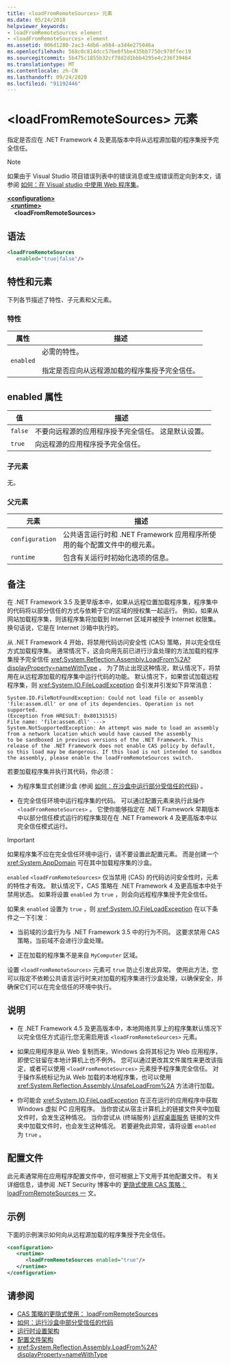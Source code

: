 ```yaml
---
title: <loadFromRemoteSources> 元素
ms.date: 05/24/2018
helpviewer_keywords:
- loadFromRemoteSources element
- <loadFromRemoteSources> element
ms.assetid: 006d1280-2ac3-4db6-a984-a3d4e275046a
ms.openlocfilehash: 568c0c814dcc57be0f5be435bb7750c970ffec19
ms.sourcegitcommit: 5b475c1855b32cf78d2d1bbb4295e4c236f39464
ms.translationtype: MT
ms.contentlocale: zh-CN
ms.lasthandoff: 09/24/2020
ms.locfileid: "91192446"
---
```

# <a name="loadfromremotesources-element"></a>\<loadFromRemoteSources> 元素

指定是否应在 .NET Framework 4 及更高版本中将从远程源加载的程序集授予完全信任。
  
> [!NOTE]
> 如果由于 Visual Studio 项目错误列表中的错误消息或生成错误而定向到本文，请参阅 [如何：在 Visual studio 中使用 Web 程序集](/previous-versions/visualstudio/visual-studio-2010/ee890038(v=vs.100))。  
  
[**\<configuration>**](../configuration-element.md)\
&nbsp;&nbsp;[**\<runtime>**](runtime-element.md)\
&nbsp;&nbsp;&nbsp;&nbsp;**\<loadFromRemoteSources>**  
  
## <a name="syntax"></a>语法  
  
```xml  
<loadFromRemoteSources
   enabled="true|false"/>  
```  
  
## <a name="attributes-and-elements"></a>特性和元素

 下列各节描述了特性、子元素和父元素。  
  
### <a name="attributes"></a>特性  
  
|属性|描述|  
|---------------|-----------------|  
|`enabled`|必需的特性。<br /><br /> 指定是否应向从远程源加载的程序集授予完全信任。|  
  
## <a name="enabled-attribute"></a>enabled 属性  
  
|值|描述|  
|-----------|-----------------|  
|`false`|不要向远程源的应用程序授予完全信任。 这是默认设置。|  
|`true`|向远程源的应用程序授予完全信任。|  
  
### <a name="child-elements"></a>子元素  

 无。  
  
### <a name="parent-elements"></a>父元素  
  
|元素|描述|  
|-------------|-----------------|  
|`configuration`|公共语言运行时和 .NET Framework 应用程序所使用的每个配置文件中的根元素。|  
|`runtime`|包含有关运行时初始化选项的信息。|  
  
## <a name="remarks"></a>备注

在 .NET Framework 3.5 及更早版本中，如果从远程位置加载程序集，程序集中的代码将以部分信任的方式与依赖于它的区域的授权集一起运行。 例如，如果从网站加载程序集，则该程序集将加载到 Internet 区域并被授予 Internet 权限集。 换句话说，它是在 Internet 沙箱中执行的。

从 .NET Framework 4 开始，将禁用代码访问安全性 (CAS) 策略，并以完全信任方式加载程序集。 通常情况下，这会向用先前已进行沙盒处理的方法加载的程序集授予完全信任 <xref:System.Reflection.Assembly.LoadFrom%2A?displayProperty=nameWithType> 。 为了防止出现这种情况，默认情况下，将禁用在从远程源加载的程序集中运行代码的功能。 默认情况下，如果尝试加载远程程序集，则 <xref:System.IO.FileLoadException> 会引发并引发如下异常消息：

```text
System.IO.FileNotFoundException: Could not load file or assembly 'file:assem.dll' or one of its dependencies. Operation is not supported.
(Exception from HRESULT: 0x80131515)
File name: 'file:assem.dll' --->
System.NotSupportedException: An attempt was made to load an assembly from a network location which would have caused the assembly
to be sandboxed in previous versions of the .NET Framework. This release of the .NET Framework does not enable CAS policy by default,
so this load may be dangerous. If this load is not intended to sandbox the assembly, please enable the loadFromRemoteSources switch.
```

若要加载程序集并执行其代码，你必须：

- 为程序集显式创建沙盒 (参阅 [如何：在沙盒中运行部分受信任的代码](../../../misc/how-to-run-partially-trusted-code-in-a-sandbox.md)) 。

- 在完全信任环境中运行程序集的代码。 可以通过配置元素来执行此操作 `<loadFromRemoteSources>` 。 它使你能够指定在 .NET Framework 早期版本中以部分信任模式运行的程序集现在在 .NET Framework 4 及更高版本中以完全信任模式运行。

> [!IMPORTANT]
> 如果程序集不应在完全信任环境中运行，请不要设置此配置元素。 而是创建一个 <xref:System.AppDomain> 可在其中加载程序集的沙盒。

`enabled` `<loadFromRemoteSources>` 仅当禁用 (CAS) 的代码访问安全性时，元素的特性才有效。 默认情况下，CAS 策略在 .NET Framework 4 及更高版本中处于禁用状态。 如果将设置 `enabled` 为 `true` ，则会向远程程序集授予完全信任。

如果未 `enabled` 设置为 `true` ，则 <xref:System.IO.FileLoadException> 在以下条件之一下引发：

- 当前域的沙盒行为与 .NET Framework 3.5 中的行为不同。 这要求禁用 CAS 策略，当前域不会进行沙盒处理。

- 正在加载的程序集不是来自 `MyComputer` 区域。

设置 `<loadFromRemoteSources>` 元素可 `true` 防止引发此异常。 使用此方法，您可以指定不依赖公共语言运行时来对加载的程序集进行沙盒处理，以确保安全，并确保它们可以在完全信任的环境中执行。

## <a name="notes"></a>说明

- 在 .NET Framework 4.5 及更高版本中，本地网络共享上的程序集默认情况下以完全信任方式运行;您无需启用该 `<loadFromRemoteSources>` 元素。

- 如果应用程序是从 Web 复制而来，Windows 会将其标记为 Web 应用程序，即使它驻留在本地计算机上也不例外。 您可以通过更改其文件属性来更改该指定，或者可以使用 `<loadFromRemoteSources>` 元素授予程序集完全信任。 对于操作系统标记为从 Web 加载的本地程序集，也可以使用 <xref:System.Reflection.Assembly.UnsafeLoadFrom%2A> 方法进行加载。

- 你可能会 <xref:System.IO.FileLoadException> 在正在运行的应用程序中获取 Windows 虚拟 PC 应用程序。 当你尝试从宿主计算机上的链接文件夹中加载文件时，会发生这种情况。 当你尝试从 (终端服务) [远程桌面服务](/windows/win32/termserv/terminal-services-portal) 链接的文件夹中加载文件时，也会发生这种情况。 若要避免此异常，请将设置 `enabled` 为 `true` 。

## <a name="configuration-file"></a>配置文件

此元素通常用在应用程序配置文件中，但可根据上下文用于其他配置文件。 有关详细信息，请参阅 .NET Security 博客中的 [更隐式使用 CAS 策略： loadFromRemoteSources 一](/archive/blogs/shawnfa/more-implicit-uses-of-cas-policy-loadfromremotesources) 文。  

## <a name="example"></a>示例

下面的示例演示如何向从远程源加载的程序集授予完全信任。

```xml
<configuration>  
   <runtime>  
      <loadFromRemoteSources enabled="true"/>  
   </runtime>  
</configuration>  
```

## <a name="see-also"></a>请参阅

- [CAS 策略的更隐式使用： loadFromRemoteSources](/archive/blogs/shawnfa/more-implicit-uses-of-cas-policy-loadfromremotesources)
- [如何：运行沙盒中部分受信任的代码](../../../misc/how-to-run-partially-trusted-code-in-a-sandbox.md)
- [运行时设置架构](index.md)
- [配置文件架构](../index.md)
- <xref:System.Reflection.Assembly.LoadFrom%2A?displayProperty=nameWithType>
